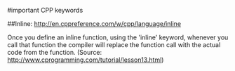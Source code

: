 #important CPP keywords 

##Inline: 
http://en.cppreference.com/w/cpp/language/inline

Once you define an inline function, using the 'inline' keyword, whenever you call that function the compiler will replace the function call with the actual code from the function. (Source: http://www.cprogramming.com/tutorial/lesson13.html)

